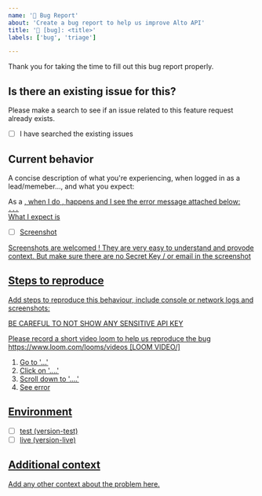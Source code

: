 ```yaml
---
name: '🐛 Bug Report'
about: 'Create a bug report to help us improve Alto API'
title: '🐛 [bug]: <title>'
labels: ['bug', 'triage']

---
```


Thank you for taking the time to fill out this bug report properly.

## Is there an existing issue for this?

Please make a search to see if an issue related to this feature request already exists.

- [ ] I have searched the existing issues


## Current behavior

A concise description of what you're experiencing, when logged in as a lead/memeber..., and what you expect:

As a <U>, when I do <X>, <Y> happens and I see the error message attached below:  
```...```  
What I expect is <Z>  


- [ ] Screenshot  

Screenshots are welcomed ! They are very easy to understand and provode context. But make sure there are no Secret Key / or email in the screenshot 
  
## Steps to reproduce

Add steps to reproduce this behaviour, include console or network logs and screenshots:

BE CAREFUL TO NOT SHOW ANY SENSITIVE API KEY

Please record a short video loom to help us reproduce the bug https://www.loom.com/looms/videos
[LOOM VIDEO/]

1. Go to '...'
2. Click on '....'
3. Scroll down to '....'
4. See error 

## Environment

- [ ] test (version-test)
- [ ] live (version-live)

## Additional context

Add any other context about the problem here.
